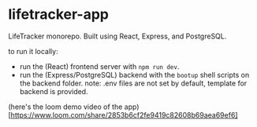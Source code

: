 # lifetracker-app

LifeTracker monorepo. Built using React, Express, and PostgreSQL.

to run it locally:
- run the (React) frontend server with `npm run dev`.
- run the (Express/PostgreSQL) backend with the `bootup` shell scripts on the backend folder.
note: .env files are not set by default, template for backend is provided.

(here's the loom demo video of the app)[https://www.loom.com/share/2853b6cf2fe9419c82608b69aea69ef6]
 

